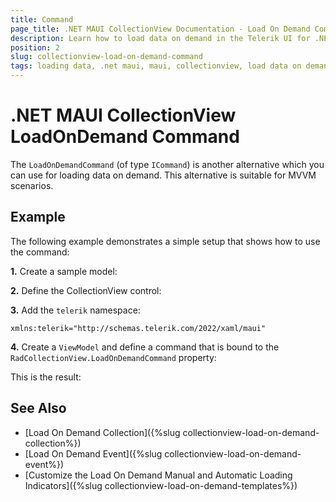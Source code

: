 ```yaml
---
title: Command
page_title: .NET MAUI CollectionView Documentation - Load On Demand Command
description: Learn how to load data on demand in the Telerik UI for .NET MAUI CollectionView automatically or manually by using the exposed command.
position: 2
slug: collectionview-load-on-demand-command
tags: loading data, .net maui, maui, collectionview, load data on demand, loading command
---
```


# .NET MAUI CollectionView LoadOnDemand Command

The `LoadOnDemandCommand` (of type `ICommand`) is another alternative which you can use for loading data on demand. This alternative is suitable for MVVM scenarios.

## Example

The following example demonstrates a simple setup that shows how to use the command:

**1.** Create a sample model:

<snippet id='person-datamodel' />

**2.** Define the CollectionView control:

<snippet id='collectionview-loadondemand-command' />

**3.** Add the `telerik` namespace:

```XAML
xmlns:telerik="http://schemas.telerik.com/2022/xaml/maui"
```

**4.** Create a `ViewModel` and define a command that is bound to the `RadCollectionView.LoadOnDemandCommand` property:

<snippet id='collectionview-loadondemand-command-viewmodel' />

This is the result:

## See Also

- [Load On Demand Collection]({%slug collectionview-load-on-demand-collection%})
- [Load On Demand Event]({%slug collectionview-load-on-demand-event%})
- [Customize the Load On Demand Manual and Automatic Loading Indicators]({%slug collectionview-load-on-demand-templates%})